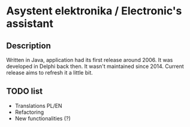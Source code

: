# Asystent elektronika / Electronic's assistant
## Description

Written in Java, application had its first release around 2006. It was developed in Delphi back then. It wasn't maintained since 2014. Current release aims to refresh it a little bit.

## TODO list
- Translations PL/EN
- Refactoring
- New functionalities (?)